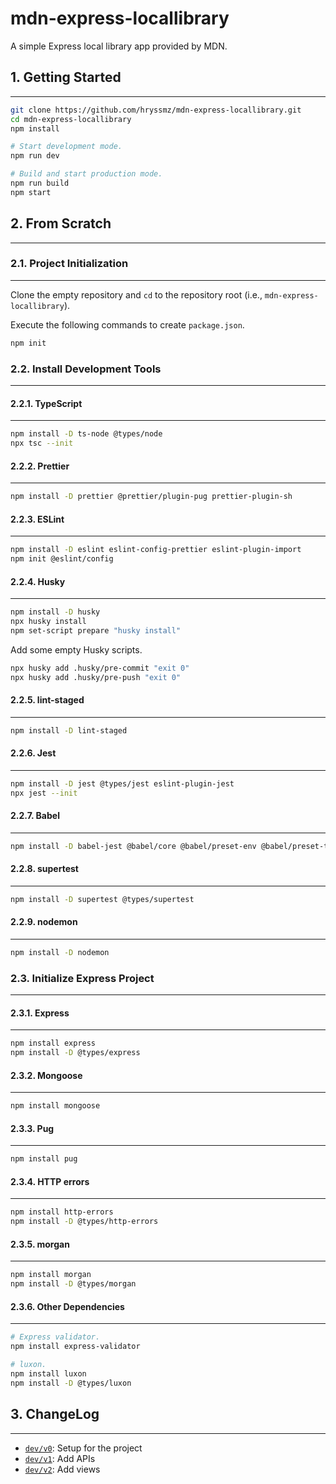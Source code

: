 # mdn-express-locallibrary

A simple Express local library app provided by MDN.

## 1. Getting Started

---

```bash
git clone https://github.com/hryssmz/mdn-express-locallibrary.git
cd mdn-express-locallibrary
npm install

# Start development mode.
npm run dev

# Build and start production mode.
npm run build
npm start
```

## 2. From Scratch

---

### 2.1. Project Initialization

---

Clone the empty repository and `cd` to the repository root (i.e., `mdn-express-locallibrary`).

Execute the following commands to create `package.json`.

```bash
npm init
```

### 2.2. Install Development Tools

---

#### 2.2.1. TypeScript

---

```bash
npm install -D ts-node @types/node
npx tsc --init
```

#### 2.2.2. Prettier

---

```bash
npm install -D prettier @prettier/plugin-pug prettier-plugin-sh
```

#### 2.2.3. ESLint

---

```bash
npm install -D eslint eslint-config-prettier eslint-plugin-import
npm init @eslint/config
```

#### 2.2.4. Husky

---

```bash
npm install -D husky
npx husky install
npm set-script prepare "husky install"
```

Add some empty Husky scripts.

```bash
npx husky add .husky/pre-commit "exit 0"
npx husky add .husky/pre-push "exit 0"
```

#### 2.2.5. lint-staged

---

```bash
npm install -D lint-staged
```

#### 2.2.6. Jest

---

```bash
npm install -D jest @types/jest eslint-plugin-jest
npx jest --init
```

#### 2.2.7. Babel

---

```bash
npm install -D babel-jest @babel/core @babel/preset-env @babel/preset-typescript
```

#### 2.2.8. supertest

---

```bash
npm install -D supertest @types/supertest
```

#### 2.2.9. nodemon

---

```bash
npm install -D nodemon
```

### 2.3. Initialize Express Project

---

#### 2.3.1. Express

---

```bash
npm install express
npm install -D @types/express
```

#### 2.3.2. Mongoose

---

```bash
npm install mongoose
```

#### 2.3.3. Pug

---

```bash
npm install pug
```

#### 2.3.4. HTTP errors

---

```bash
npm install http-errors
npm install -D @types/http-errors
```

#### 2.3.5. morgan

---

```bash
npm install morgan
npm install -D @types/morgan
```

#### 2.3.6. Other Dependencies

---

```bash
# Express validator.
npm install express-validator

# luxon.
npm install luxon
npm install -D @types/luxon
```

## 3. ChangeLog

---

- [`dev/v0`](https://github.com/hryssmz/mdn-express-locallibrary/commit/966326c4740830915d88285d35a073ba85927d9c): Setup for the project
- [`dev/v1`](https://github.com/hryssmz/mdn-express-locallibrary/commit/9b1ad5d760514b8b36c5dba14dd2264e5818eb7e): Add APIs
- [`dev/v2`](https://github.com/hryssmz/mdn-express-locallibrary/commit/fd6af18ae7126623dce15722297af5e2ca365bd6): Add views

